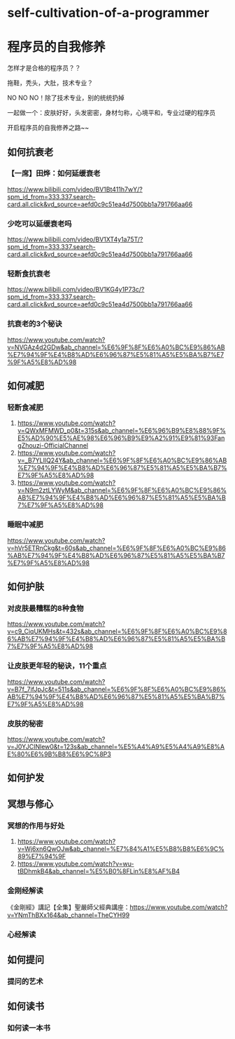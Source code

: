 # self-cultivation-of-a-programmer
# 程序员的自我修养
怎样才是合格的程序员？？    

拖鞋，秃头，大肚，技术专业？    

NO NO NO！除了技术专业，别的统统扔掉    

一起做一个：皮肤好好，头发密密，身材匀称，心境平和，专业过硬的程序员    

开启程序员的自我修养之路~~    



## 如何抗衰老
### 【一席】田烨：如何延缓衰老
https://www.bilibili.com/video/BV1Bt411h7wY/?spm_id_from=333.337.search-card.all.click&vd_source=aefd0c9c51ea4d7500bb1a791766aa66
### 少吃可以延缓衰老吗
https://www.bilibili.com/video/BV1XT4y1a75T/?spm_id_from=333.337.search-card.all.click&vd_source=aefd0c9c51ea4d7500bb1a791766aa66
### 轻断食抗衰老
https://www.bilibili.com/video/BV1KG4y1P73c/?spm_id_from=333.337.search-card.all.click&vd_source=aefd0c9c51ea4d7500bb1a791766aa66
### 抗衰老的3个秘诀
https://www.youtube.com/watch?v=NVGAz4d2GDw&ab_channel=%E6%9F%8F%E6%A0%BC%E9%86%AB%E7%94%9F%E4%B8%AD%E6%96%87%E5%81%A5%E5%BA%B7%E7%9F%A5%E8%AD%98

## 如何减肥

### 轻断食减肥
1. https://www.youtube.com/watch?v=QWxMFMWD_p0&t=315s&ab_channel=%E6%96%B9%E8%88%9F%E5%AD%90%E5%AE%98%E6%96%B9%E9%A2%91%E9%81%93FangZhouzi-OfficialChannel
2. https://www.youtube.com/watch?v=_B7YLIlQ24Y&ab_channel=%E6%9F%8F%E6%A0%BC%E9%86%AB%E7%94%9F%E4%B8%AD%E6%96%87%E5%81%A5%E5%BA%B7%E7%9F%A5%E8%AD%98
3. https://www.youtube.com/watch?v=N9m2ztLYWyM&ab_channel=%E6%9F%8F%E6%A0%BC%E9%86%AB%E7%94%9F%E4%B8%AD%E6%96%87%E5%81%A5%E5%BA%B7%E7%9F%A5%E8%AD%98

### 睡眠中减肥
https://www.youtube.com/watch?v=hVr5ETRnCkg&t=60s&ab_channel=%E6%9F%8F%E6%A0%BC%E9%86%AB%E7%94%9F%E4%B8%AD%E6%96%87%E5%81%A5%E5%BA%B7%E7%9F%A5%E8%AD%98


## 如何护肤
### 对皮肤最糟糕的8种食物
https://www.youtube.com/watch?v=c9_CiqUKMHs&t=432s&ab_channel=%E6%9F%8F%E6%A0%BC%E9%86%AB%E7%94%9F%E4%B8%AD%E6%96%87%E5%81%A5%E5%BA%B7%E7%9F%A5%E8%AD%98

### 让皮肤更年轻的秘诀，11个重点
https://www.youtube.com/watch?v=B7f_7ifJpJc&t=511s&ab_channel=%E6%9F%8F%E6%A0%BC%E9%86%AB%E7%94%9F%E4%B8%AD%E6%96%87%E5%81%A5%E5%BA%B7%E7%9F%A5%E8%AD%98

### 皮肤的秘密
https://www.youtube.com/watch?v=J0YJCINlew0&t=123s&ab_channel=%E5%A4%A9%E5%A4%A9%E8%AE%80%E6%9B%B8%E6%9C%8P3


## 如何护发

## 冥想与修心

### 冥想的作用与好处
1. https://www.youtube.com/watch?v=Wj6xn6QwOJw&ab_channel=%E7%84%A1%E5%B8%B8%E6%9C%89%E7%94%9F
2. https://www.youtube.com/watch?v=wu-tBDhmkB4&ab_channel=%E5%B0%8FLin%E8%AF%B4

### 金刚经解读

《金剛經》講記【全集】聖嚴師父經典講座：https://www.youtube.com/watch?v=YNmThBXx164&ab_channel=TheCYH99

### 心经解读


## 如何提问

### 提问的艺术

## 如何读书

### 如何读一本书


